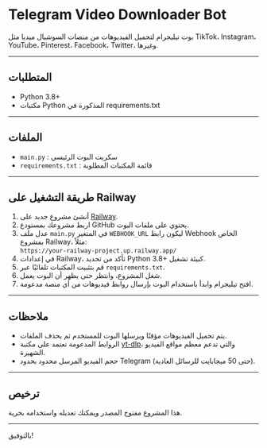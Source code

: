 # Telegram Video Downloader Bot

بوت تيليجرام لتحميل الفيديوهات من منصات السوشيال ميديا مثل TikTok، Instagram، YouTube، Pinterest، Facebook، Twitter، وغيرها.

---

## المتطلبات

- Python 3.8+
- مكتبات Python المذكورة في requirements.txt

---

## الملفات

- `main.py` : سكربت البوت الرئيسي
- `requirements.txt` : قائمة المكتبات المطلوبة

---

## طريقة التشغيل على Railway

1. أنشئ مشروع جديد على [Railway](https://railway.app/).
2. اربط مشروعك بمستودع GitHub يحتوي على ملفات البوت.
3. عدل ملف `main.py` في المتغير `WEBHOOK_URL` ليكون رابط Webhook الخاص بمشروع Railway، مثلاً:  
   `https://your-railway-project.up.railway.app/`
4. في إعدادات Railway، تأكد من تحديد Python 3.8+ كبيئة تشغيل.
5. قم بتثبيت المكتبات تلقائيًا عبر `requirements.txt`.
6. شغل المشروع، وانتظر حتى يظهر أن البوت يعمل.
7. افتح تيليجرام وابدأ باستخدام البوت بإرسال روابط فيديوهات من أي منصة مدعومة.

---

## ملاحظات

- يتم تحميل الفيديوهات مؤقتًا ويرسلها البوت للمستخدم ثم يحذف الملفات.
- الروابط المدعومة تعتمد على مكتبة [yt-dlp](https://github.com/yt-dlp/yt-dlp)، والتي تدعم معظم مواقع الفيديو الشهيرة.
- حجم الفيديو المرسل محدود بحدود Telegram (حتى 50 ميجابايت للرسائل العادية).

---

## ترخيص

هذا المشروع مفتوح المصدر ويمكنك تعديله واستخدامه بحرية.

---

بالتوفيق!

